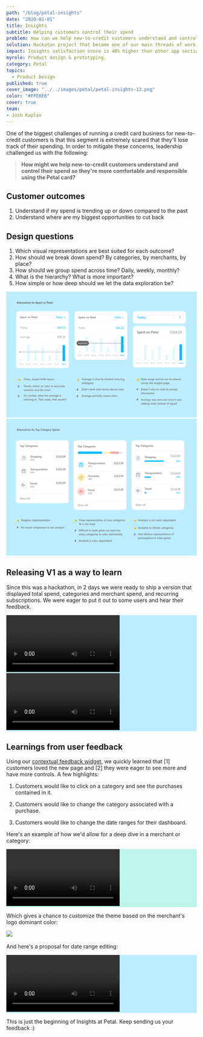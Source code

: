 ```yaml
---
path: "/blog/petal-insights"
date: "2020-01-01"
title: Insights
subtitle: Helping customers control their spend
problem: How can we help new-to-credit customers understand and control their spend?
solution: Hackaton project that became one of our main threads of work for the quarter.
impact: Insights satisfaction score is 40% higher than other app sections.
myrole: Product design & prototyping.
category: Petal
topics:
  - Product Design
published: true
cover_image: "../../images/petal/petal-insights-13.png"
color: "#FFE6E6"
cover: true
team:
- Josh Kaplan
---
```


One of the biggest challenges of running a credit card business for new-to-credit customers is that this segment is extremely scared that they'll lose track of their spending. In order to mitigate these concerns, leadership challenged us with the following:

> __How might we help new-to-credit customers understand and control their spend so they're more comfortable and responsible using the Petal card?__

## Customer outcomes
1. Understand if my spend is trending up or down compared to the past
2. Understand where are my biggest opportunities to cut back

## Design questions
1. Which visual representations are best suited for each outcome?
2. How should we break down spend? By categories, by merchants, by place?
3. How should we group spend across time? Daily, weekly, monthly?
4. What is the hierarchy? What is more important?
4. How simple or how deep should we let the data exploration be?

![Pie charts vs. Bar charts](../../images/petal/total-spend.png)
![Pie charts vs. Bar charts](../../images/petal/category-spend.png)

## Releasing V1 as a way to learn

Since this was a hackathon, in 2 days we were ready to ship a version that displayed total spend, categories and merchant spend, and recurring subscriptions. We were eager to put it out to some users and hear their feedback.

<div style="background: #BCEDFF" class="w-100 pa4 tc">
  <video class="w-100 mw5 br2" autoplay loop>
  <source src="../../images/petal/insights-1.mp4" type="video/mp4">
  </video>
</div>
<div style="background: #BCEDFF" class="w-100 pa4 tc mt5">
  <video class="w-100 mw5 br2" autoplay loop>
  <source src="../../images/petal/petal-feedback-flow.mp4" type="video/mp4">
  </video>
</div>

## Learnings from user feedback

Using our [contextual feedback widget](/blog/petal-feedback), we quickly learned that [1] customers loved the new page and [2] they were eager to see more and have more controls. A few highlights:

1. Customers would like to click on a category and see the purchases contained in it.

2. Customers would like to change the category associated with a purchase.

3. Customers would like to change the date ranges for their dashboard. 

Here's an example of how we'd allow for a deep dive in a merchant or category:

<div 
style="background: #bdf5e8" 
class=" w-100 pa4 tc mt5">
  <video class="w-100 mw5 br2" autoplay loop>
  <source src="../../images/petal/insights-2.mp4" type="video/mp4">
  </video>
</div>

Which gives a chance to customize the theme based on the merchant's logo dominant color:

![](../../images/petal/insights-colors-4.png)

And here's a proposal for date range editing:

<div 
style="background: #BCEDFF" 
class=" w-100 pa4 tc mt5">
  <video class="w-100 mw5 br2" autoplay loop>
  <source src="../../images/petal/insights-4.mp4" type="video/mp4">
  </video>
</div>

This is just the beginning of Insights at Petal. Keep sending us your feedback :) 

